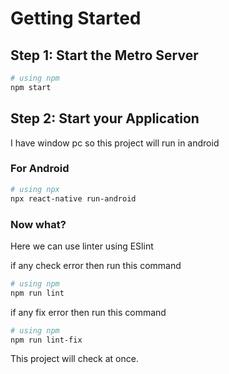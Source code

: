 # Getting Started

## Step 1: Start the Metro Server

```bash
# using npm
npm start
```

## Step 2: Start your Application

I have window pc so this project will run in android

### For Android

```bash
# using npx
npx react-native run-android

```

### Now what?

Here we can use linter using ESlint

if any check error then run this command

```bash
# using npm
npm run lint

```

if any fix error then run this command

```bash
# using npm
npm run lint-fix

```

This project will check at once.
